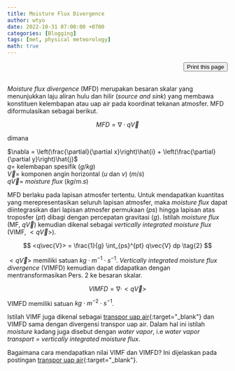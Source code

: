```yaml
---
title: Moisture Flux Divergence
author: wtyo
date: 2022-10-31 07:00:00 +0700 
categories: [Blogging] 
tags: [met, physical meteorology]
math: true
---
```


<div style="text-align: right;"><input onclick="window.print()" type="button" value="Print this page" /></div><br>

*Moisture flux divergence* (MFD) merupakan besaran skalar yang menunjukkan laju aliran hulu dan hilir (*source and sink*) yang membawa konstituen kelembapan atau uap air pada koordinat tekanan atmosfer. MFD diformulasikan sebagai berikut.

$$ MFD = \nabla \cdot q\vec{V} \tag{1} $$

dimana

$\nabla = \left(\frac{\partial}{\partial x}\right)\hat{i} + \left(\frac{\partial}{\partial y}\right)\hat{j}$<br>
$q =$ kelembapan spesifik ($g/kg$)<br>
$\vec{V} =$ komponen angin horizontal ($u$ dan $v$) ($m/s$)<br>
$q\vec{V} =$ *moisture flux* ($kg/m.s$)<br>

MFD berlaku pada lapisan atmosfer tertentu. Untuk mendapatkan kuantitas yang merepresentasikan seluruh lapisan atmosfer, maka *moisture flux* dapat diintegrasikan dari lapisan atmosfer permukaan ($ps$) hingga lapisan atas troposfer ($pt$) dibagi dengan percepatan gravitasi ($g$). Istilah *moisture flux* (MF, $q\vec{V}$) kemudian dikenal sebagai *vertically integrated moisture flux* (VIMF, $<q\vec{V}>$).

$$ <q\vec{V}> = \frac{1}{g} \int_{ps}^{pt} q\vec{V} dp \tag{2} $$

$<q\vec{V}>$ memiliki satuan $kg\cdot m^{-1} \cdot s^{-1}$. *Vertically integrated moisture flux divergence* (VIMFD) kemudian dapat didapatkan dengan mentransformasikan Pers. 2 ke besaran skalar.

$$ VIMFD = \nabla \cdot <q\vec{V}> $$

VIMFD memiliki satuan $kg\cdot m^{-2} \cdot s^{-1}$.

Istilah VIMF juga dikenal sebagai [transpor uap air](https://yothunder.github.io/posts/transpor-uap-air/){:target="_blank"} dan VIMFD sama dengan divergensi transpor uap air. Dalam hal ini istilah *moisture* kadang juga disebut dengan *water vapor*, i.e *water vapor transport = vertically integrated moisture flux*.

Bagaimana cara mendapatkan nilai VIMF dan VIMFD? Ini dijelaskan pada postingan [transpor uap air](https://yothunder.github.io/posts/transpor-uap-air/#implementasi-di-ncl){:target="_blank"}.